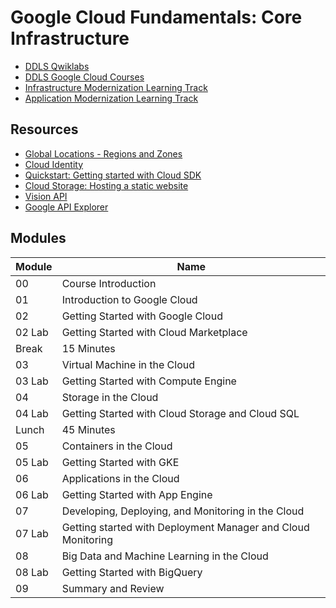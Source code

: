 # Google Cloud Fundamentals: Core Infrastructure<a name="funinf"></a>

* [DDLS Qwiklabs](https://ddls.qwiklabs.com/)
* [DDLS Google Cloud Courses](https://www.ddls.com.au/courses/google/)
* [Infrastructure Modernization Learning Track](https://cloud.google.com/training/cloud-infrastructure)
* [Application Modernization Learning Track](https://cloud.google.com/training/application-development)

## Resources

* [Global Locations - Regions and Zones](https://cloud.google.com/about/locations)
* [Cloud Identity](https://cloud.google.com/identity/docs/overview)
* [Quickstart: Getting started with Cloud SDK](https://cloud.google.com/sdk/docs/quickstart)
* [Cloud Storage: Hosting a static website](https://cloud.google.com/storage/docs/hosting-static-website)
* [Vision API](https://cloud.google.com/vision)
* [Google API Explorer](https://developers.google.com/apis-explorer)

## Modules

|Module|Name|
|-|-|
|00|Course Introduction|
|01|Introduction to Google Cloud|
|02|Getting Started with Google Cloud|
|02 Lab|Getting Started with Cloud Marketplace|
|Break|15 Minutes|
|03|Virtual Machine in the Cloud|
|03 Lab|Getting Started with Compute Engine|
|04|Storage in the Cloud|
|04 Lab|Getting Started with Cloud Storage and Cloud SQL|
|Lunch|45 Minutes|
|05|Containers in the Cloud|
|05 Lab|Getting Started with GKE|
|06|Applications in the Cloud|
|06 Lab|Getting Started with App Engine|
|07|Developing, Deploying, and Monitoring in the Cloud|
|07 Lab|Getting started with Deployment Manager and Cloud Monitoring|
|08|Big Data and Machine Learning in the Cloud|
|08 Lab|Getting Started with BigQuery|
|09|Summary and Review|
